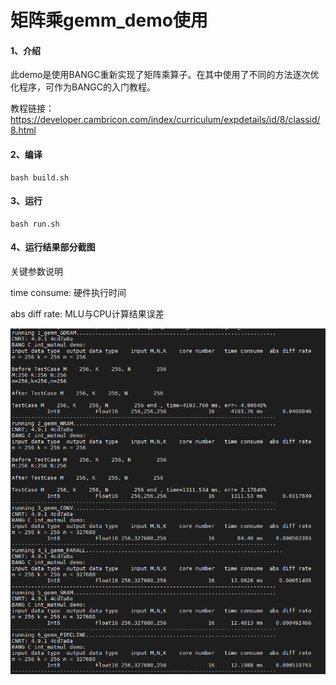 # 矩阵乘gemm_demo使用

#### 1、介绍

此demo是使用BANGC重新实现了矩阵乘算子。在其中使用了不同的方法逐次优化程序，可作为BANGC的入门教程。

教程链接：https://developer.cambricon.com/index/curriculum/expdetails/id/8/classid/8.html

#### 2、编译

```shell
bash build.sh
```

#### 3、运行

```shell
bash run.sh
```

#### 4、运行结果部分截图

关键参数说明

time consume: 硬件执行时间

abs diff rate: MLU与CPU计算结果误差

![Image text](https://github.com/CambriconECO/BANGC_Gemm_Tutorial/blob/master/gemm_result.png)
